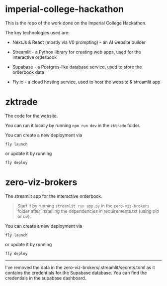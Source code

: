 # imperial-college-hackathon

This is the repo of the work done on the Imperial College Hackathon.

The key technologies used are:

* NextJs & React (mostly via V0 prompting) - an AI website builder 

* Streamlit - a Python library for creating web apps, used for the interactive orderbook

* Supabase - a Postgres-like database service, used to store the orderbook data

* Fly.io - a cloud hosting service, used to host the website & streamlit app


# zktrade
The code for the website.

You can run it locally by running `npm run dev` in the `zktrade` folder.

You can create a new deployment via

`fly launch`

or update it by running

`fly deploy`

# zero-viz-brokers
The streamlit app for the interactive orderbook.

> Start it by running `streamlit run app.py` in the `zero-viz-brokers` folder after installing the dependencies in requirements.txt (using pip or uv).

You can create a new deployment via

`fly launch`

or update it by running

`fly deploy`

---

I've removed the data in the zero-viz-brokers/.streamlit/secrets.toml as it contains the credentials for the Supabase database. You can find the credentials in the supabase dashboard.

